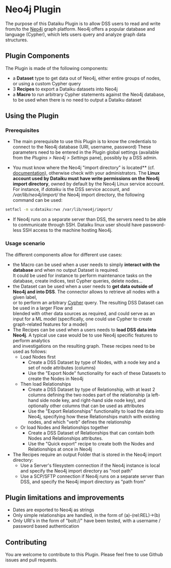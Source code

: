 # Neo4j Plugin

The purpose of this Dataiku Plugin is to allow DSS users to read and write from/to the [Neo4j](https://neo4j.com/) graph platform.
Neo4j offers a popular database and language (Cypher), which lets users query and analyze graph data structures.


## Plugin Components

The Plugin is made of the following components:

* a **Dataset** type to get data out of Neo4j, either entire groups of nodes, or using a custom Cypher query
* 3 **Recipes** to export a Dataiku datasets into Neo4j
* a **Macro** to run arbitrary Cypher statements against the Neo4j database, to be used when there is no need to output a Dataiku dataset

## Using the Plugin

### Prerequisites

- The main prerequisite to use this Plugin is to know the credentials to connect to the Neo4j database (URI, username, password) These parameters need to be entered in the Plugin global settings (available from the *Plugins > Neo4j > Settings* pane), possibly by a DSS admin.

- You must know where the Neo4j "import directory" is located** (cf. [documentation](https://neo4j.com/docs/operations-manual/current/configuration/file-locations/)), otherwise check with your administrators. The **Linux account used by Dataiku must have write permissions on the Neo4j import directory**, owned by default by the Neo4j Linux service account.  
For instance, if *dataiku* is the DSS service account, and */var/lib/neo4j/import/* the Neo4j import directory, the following command can be used:  
```bash
setfacl -m u:dataiku:rwx /var/lib/neo4j/import/
```

* If Neo4j runs on a separate server than DSS, the servers need to be able to communicate through SSH. Dataiku linux user should have password-less SSH access to the machine hosting Neo4j.

### Usage scenario
The different components allow for different use cases:

* the Macro can be used when a user needs to simply **interact with the database** and when no output Dataset is required.  
It could be used for instance to perform maintenance tasks on the database, create indices, test Cypher queries, delete nodes...
* the Dataset can be used when a user needs to **get data outside of Neo4j and into DSS**. The connector allows to retrieve all nodes with a given label,  
or to perform an arbitrary [Cypher](https://neo4j.com/docs/cypher-manual/current/) query. The resulting DSS Dataset can be used in a larger Flow and  
blended with other data sources as required, and could serve as an input for a ML model (specifically, one could use Cypher to create graph-related features for a model)
* The Recipes can be used when a users needs to **load DSS data into Neo4j**. A typical use case would be to use Neo4j specific features to perform analytics  
and investigations on the resulting graph. These recipes need to be used as follows:
  * Load Nodes first
    * Create a DSS Dataset by type of Nodes, with a node key and a set of node attributes (columns)
    * Use the "Export Node" functionality for each of these Datasets to create the Nodes in Neo4j
  * Then load Relationships
    * Create a DSS Dataset by type of Relationship, with at least 2 columns defining the two nodes part of the relationship (a left-hand side node key, and right-hand side node key), and optionally other columns that can be used as attributes
    * Use the "Export Relationships" functionality to load the data into Neo4j, specifying how these Relationships match with existing nodes, and which "verb" defines the relationship
  * Or load Nodes and Relationships together
    * Create a DSS Dataset of Relationships that can contain both Nodes and Relationships attributes.
    * Use the "Quick export" recipe to create both the Nodes and Relationships at once in Neo4j
* The Recipes require an output Folder that is stored in the Neo4j import directory:
  * Use a Server's filesystem connection if the Neo4j instance is local and specify the Neo4j import directory as "root path"
  * Use a SCP/SFTP connection if Neo4j runs on a separate server than DSS, and specify the Neo4j import directory as "path from"

## Plugin limitations and improvements

* Dates are exported to Neo4j as strings
* Only simple relationships are handled, in the form of (a)-(rel:REL)->(b)
* Only URI's in the form of "bolt://" have been tested, with a username / password based authentication


## Contributing
You are welcome to contribute to this Plugin. Please feel free to use Github issues and pull requests.
